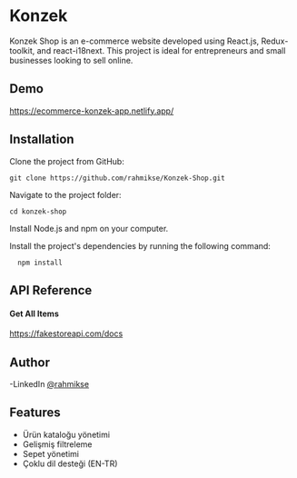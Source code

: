 # Konzek

Konzek Shop is an e-commerce website developed using React.js, Redux-toolkit, and react-i18next. This project is ideal for entrepreneurs and small businesses looking to sell online.

## Demo

https://ecommerce-konzek-app.netlify.app/

## Installation

Clone the project from GitHub:

```
git clone https://github.com/rahmikse/Konzek-Shop.git
```

Navigate to the project folder:

```
cd konzek-shop
```

Install Node.js and npm on your computer.

Install the project's dependencies by running the following command:

```
  npm install
```

## API Reference

#### Get All Items

https://fakestoreapi.com/docs

## Author

-LinkedIn [@rahmikse](https://www.linkedin.com/in/rahmi-k%C3%B6se/)

## Features

- Ürün kataloğu yönetimi
- Gelişmiş filtreleme
- Sepet yönetimi
- Çoklu dil desteği (EN-TR)
